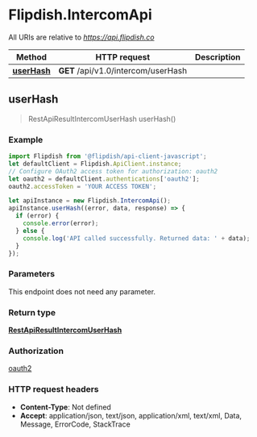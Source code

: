 # Flipdish.IntercomApi

All URIs are relative to *https://api.flipdish.co*

Method | HTTP request | Description
------------- | ------------- | -------------
[**userHash**](IntercomApi.md#userHash) | **GET** /api/v1.0/intercom/userHash | 



## userHash

> RestApiResultIntercomUserHash userHash()



### Example

```javascript
import Flipdish from '@flipdish/api-client-javascript';
let defaultClient = Flipdish.ApiClient.instance;
// Configure OAuth2 access token for authorization: oauth2
let oauth2 = defaultClient.authentications['oauth2'];
oauth2.accessToken = 'YOUR ACCESS TOKEN';

let apiInstance = new Flipdish.IntercomApi();
apiInstance.userHash((error, data, response) => {
  if (error) {
    console.error(error);
  } else {
    console.log('API called successfully. Returned data: ' + data);
  }
});
```

### Parameters

This endpoint does not need any parameter.

### Return type

[**RestApiResultIntercomUserHash**](RestApiResultIntercomUserHash.md)

### Authorization

[oauth2](../README.md#oauth2)

### HTTP request headers

- **Content-Type**: Not defined
- **Accept**: application/json, text/json, application/xml, text/xml, Data, Message, ErrorCode, StackTrace

